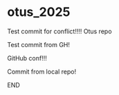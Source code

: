 # otus_2025

Test commit for conflict!!!!
Otus repo

Test commit from GH!

GitHub conf!!!

Commit from local repo!

END

